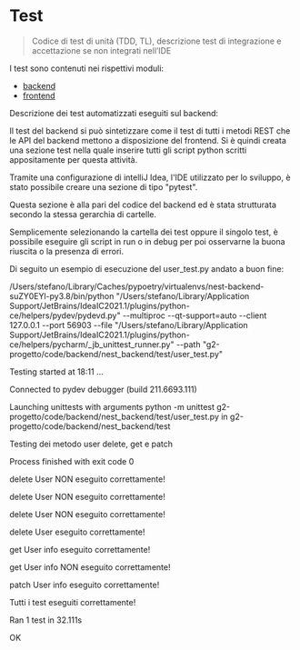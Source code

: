 # Test

> Codice di test di unità (TDD, TL), descrizione test di integrazione e accettazione se non integrati nell’IDE

I test sono contenuti nei rispettivi moduli:

- [backend](../code/backend)
- [frontend](../code/frontend)


Descrizione dei test automatizzati eseguiti sul backend:

Il test del backend si può sintetizzare come il test di tutti i metodi REST che le API del backend mettono a disposizione del frontend.
Si è quindi creata una sezione test nella quale inserire tutti gli script python scritti appositamente per questa attività.

Tramite una configurazione di intelliJ Idea, l'IDE utilizzato per lo sviluppo, è stato possibile creare una sezione di tipo "pytest".

Questa sezione è alla pari del codice del backend ed è stata strutturata secondo la stessa gerarchia di cartelle.

Semplicemente selezionando la cartella dei test oppure il singolo test, è possibile eseguire gli script in run o in debug per poi osservarne la buona riuscita o la presenza di errori.

Di seguito un esempio di esecuzione del user_test.py andato a buon fine:

/Users/stefano/Library/Caches/pypoetry/virtualenvs/nest-backend-suZY0EYl-py3.8/bin/python "/Users/stefano/Library/Application Support/JetBrains/IdeaIC2021.1/plugins/python-ce/helpers/pydev/pydevd.py" --multiproc --qt-support=auto --client 127.0.0.1 --port 56903 --file "/Users/stefano/Library/Application Support/JetBrains/IdeaIC2021.1/plugins/python-ce/helpers/pycharm/_jb_unittest_runner.py" --path "g2-progetto/code/backend/nest_backend/test/user_test.py"

Testing started at 18:11 ...

Connected to pydev debugger (build 211.6693.111)

Launching unittests with arguments python -m unittest g2-progetto/code/backend/nest_backend/test/user_test.py in g2-progetto/code/backend/nest_backend/test

Testing dei metodo user delete, get e patch

Process finished with exit code 0

delete User NON eseguito correttamente!

delete User NON eseguito correttamente!

delete User NON eseguito correttamente!

delete User eseguito correttamente!

get User info eseguito correttamente!

get User info NON eseguito correttamente!

patch User info eseguito correttamente!

Tutti i test eseguiti correttamente!

Ran 1 test in 32.111s

OK


